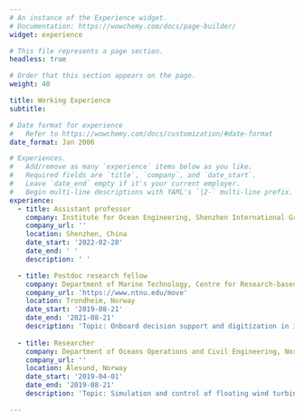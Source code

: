 ```yaml
---
# An instance of the Experience widget.
# Documentation: https://wowchemy.com/docs/page-builder/
widget: experience

# This file represents a page section.
headless: true

# Order that this section appears on the page.
weight: 40

title: Working Experience
subtitle:

# Date format for experience
#   Refer to https://wowchemy.com/docs/customization/#date-format
date_format: Jan 2006

# Experiences.
#   Add/remove as many `experience` items below as you like.
#   Required fields are `title`, `company`, and `date_start`.
#   Leave `date_end` empty if it's your current employer.
#   Begin multi-line descriptions with YAML's `|2-` multi-line prefix.
experience:
  - title: Assistant professor
    company: Institute for Ocean Engineering, Shenzhen International Graduate School, Tsinghua University
    company_url: ''
    location: Shenzhen, China
    date_start: '2022-02-28'
    date_end: ' '
    description: ' '

  - title: Postdoc research fellow
    company: Department of Marine Technology, Centre for Research-based Innovation of Marine Operations (SFI MOVE)， Norwegian University of Science and Technology (NTNU)
    company_url: 'https://www.ntnu.edu/move'
    location: Trondheim, Norway
    date_start: '2019-08-21'
    date_end: '2021-08-21'
    description: 'Topic: Onboard decision support and digitization in intelligent marine operations'
        
  - title: Researcher
    company: Department of Oceans Operations and Civil Engineering, Norwegian University of Science and Technology
    company_url: ''
    location: Ålesund, Norway
    date_start: '2019-04-01'
    date_end: '2019-08-21'
    description: 'Topic: Simulation and control of floating wind turbine installation'

---
```

